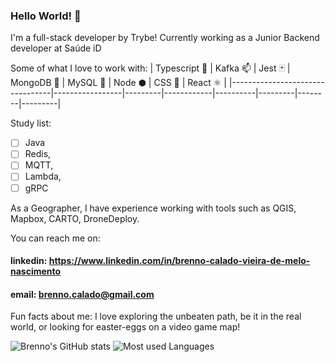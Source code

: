 ### Hello World! 👋

I'm a full-stack developer by Trybe!
Currently working as a Junior Backend developer at Saúde iD
 
Some of what I love to work with:
 | Typescript :large_blue_diamond: | Kafka :mailbox: | Jest 🃏 | MongoDB 🍃 | MySQL 🐬 | Node ⬢ | CSS 📘 | React ⚛️ |
 |---------------------------------|-----------------|---------|------------|----------|---------|--------|---------| 
  
  Study list:
   - [ ] Java
   - [ ] Redis,
   - [ ] MQTT,
   - [ ] Lambda,
   - [ ] gRPC

As a Geographer, I have experience working with tools such as QGIS, Mapbox, CARTO, DroneDeploy.

You can reach me on:
#### linkedin: https://www.linkedin.com/in/brenno-calado-vieira-de-melo-nascimento
#### email: brenno.calado@gmail.com

Fun facts about me: I love exploring the unbeaten path, be it in the real world, or looking for easter-eggs on a video game map!

![Brenno's GitHub stats](https://github-readme-stats.vercel.app/api?username=brenno-calado&show_icons=true&theme=tokyonight&count_private=false)
![Most used Languages](https://github-readme-stats.vercel.app/api/top-langs/?username=brenno-calado&layout=compact&theme=tokyonight)

